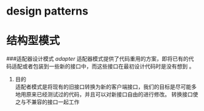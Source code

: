 # design patterns

# 结构型模式
###适配器设计模式 *adapter*
适配器模式提供了代码重用的方案，即将已有的代码适配或者包装到一些新的接口中，而这些接口在最初设计代码时是没有想到
。
1. 目的  
适配者模式是将现有的旧接口转换为新的客户端接口，我们的目标是尽可能多地用原来已经测试过的代码，并且可以对新接口自由的进行修改。
转换接口使之与不兼容的接口一起工作
 